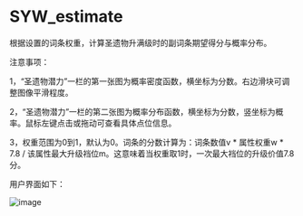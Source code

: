 # SYW_estimate

根据设置的词条权重，计算圣遗物升满级时的副词条期望得分与概率分布。

注意事项：

1，“圣遗物潜力”一栏的第一张图为概率密度函数，横坐标为分数。右边滑块可调整图像平滑程度。

2，“圣遗物潜力”一栏的第二张图为概率分布函数，横坐标为分数，竖坐标为概率。鼠标左键点击或拖动可查看具体点位信息。

3，权重范围为0到1，默认为0。词条的分数计算为：词条数值v * 属性权重w * 7.8 / 该属性最大升级裆位m。这意味着当权重取1时，一次最大裆位的升级价值7.8分。

用户界面如下：

![image](https://github.com/Seymour2000/SYW_estimate/assets/86549673/08214eed-ddde-4b5b-8915-31d59c84777e)

